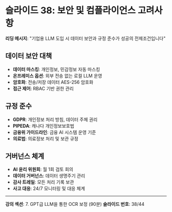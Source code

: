 # 슬라이드 38: 보안 및 컴플라이언스 고려사항

**리딩 메시지**: "기업용 LLM 도입 시 데이터 보안과 규정 준수가 성공의 전제조건입니다"

## 데이터 보안 대책

- **데이터 마스킹**: 개인정보, 민감정보 자동 마스킹
- **온프레미스 옵션**: 외부 전송 없는 로컬 LLM 운영
- **암호화**: 전송/저장 데이터 AES-256 암호화
- **접근 제어**: RBAC 기반 권한 관리

## 규정 준수

- **GDPR**: 개인정보 처리 방침, 데이터 주체 권리
- **PIPEDA**: 캐나다 개인정보보호법
- **금융위 가이드라인**: 금융 AI 시스템 운영 기준
- **의료법**: 의료정보 처리 및 보관 규정

## 거버넌스 체계

- **AI 윤리 위원회**: 월 1회 검토 회의
- **데이터 거버넌스**: 데이터 생명주기 관리
- **감사 트레일**: 모든 처리 기록 보관
- **사고 대응**: 24/7 모니터링 및 대응 체계

---

**강의 섹션**: 7. GPT급 LLM을 통한 OCR 보정 (90분)
**슬라이드 번호**: 38/44
